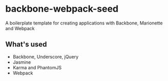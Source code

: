 # backbone-webpack-seed
A boilerplate template for creating applications with Backbone, Marionette and Webpack

## What's used 

* Backbone, Underscore, jQuery
* Jasmine
* Karma and PhantomJS
* Webpack
